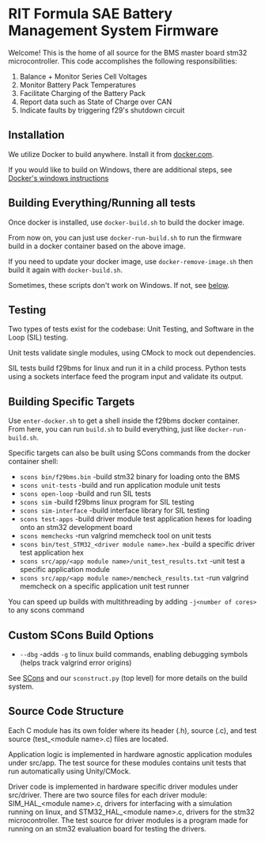 # RIT Formula SAE Battery Management System Firmware
Welcome! This is the home of all source for the BMS master board stm32 microcontroller.
This code accomplishes the following responsibilities:
1. Balance + Monitor Series Cell Voltages
2. Monitor Battery Pack Temperatures
3. Facilitate Charging of the Battery Pack
4. Report data such as State of Charge over CAN
5. Indicate faults by triggering f29's shutdown circuit

## Installation
We utilize Docker to build anywhere. Install it from [docker.com](https://www.docker.com/).

If you would like to build on Windows, there are additional steps, see [Docker's windows instructions](https://docs.docker.com/docker-for-windows/install-windows-home/)

## Building Everything/Running all tests
Once docker is installed, use `docker-build.sh` to build the docker image.

From now on, you can just use `docker-run-build.sh` to run the firmware build in a docker container based on the above image.

If you need to update your docker image, use `docker-remove-image.sh` then build it again with `docker-build.sh`.

Sometimes, these scripts don't work on Windows. If not, see [below](#building-specific-targets).

## Testing
Two types of tests exist for the codebase: Unit Testing, and Software in the Loop (SIL) testing.

Unit tests validate single modules, using CMock to mock out dependencies.

SIL tests build f29bms for linux and run it in a child process. 
Python tests using a sockets interface feed the program input and validate its output.

## Building Specific Targets
Use `enter-docker.sh` to get a shell inside the f29bms docker container. From here, you can run `build.sh` to build everything, just like `docker-run-build.sh`.

Specific targets can also be built using SCons commands from the docker container shell:
- `scons bin/f29bms.bin`
    -build stm32 binary for loading onto the BMS
- `scons unit-tests`
    -build and run application module unit tests
- `scons open-loop` 
    -build and run SIL tests
- `scons sim`
    -build f29bms linux program for SIL testing
- `scons sim-interface`
    -build interface library for SIL testing
- `scons test-apps`
    -build driver module test application hexes for loading onto an stm32 development board
- `scons memchecks`
    -run valgrind memcheck tool on unit tests
- `scons bin/test_STM32_<driver module name>.hex`
    -build a specific driver test application hex
- `scons src/app/<app module name>/unit_test_results.txt`
    -unit test a specific application module
- `scons src/app/<app module name>/memcheck_results.txt`
    -run valgrind memcheck on a specific application unit test runner

You can speed up builds with multithreading by adding `-j<number of cores>` to any scons command

## Custom SCons Build Options
- `--dbg`
    -adds `-g` to linux build commands, enabling debugging symbols (helps track valgrind error origins)

See [SCons](https://github.com/SCons/scons/wiki) and our `sconstruct.py` (top level) for more details on the build system.

## Source Code Structure
Each C module has its own folder where its header (.h), source (.c), and test source (test_\<module name>.c) files are located.

Application logic is implemented in hardware agnostic application modules under src/app. The test source for these modules contains unit tests that run automatically using Unity/CMock.

Driver code is implemented in hardware specific driver modules under src/driver. There are two source files for each driver module: SIM_HAL_\<module name>.c, drivers for interfacing with a simulation running on linux, and STM32_HAL_\<module name>.c, drivers for the stm32 microcontroller. The test source for driver modules is a program made for running on an stm32 evaluation board for testing the drivers.
